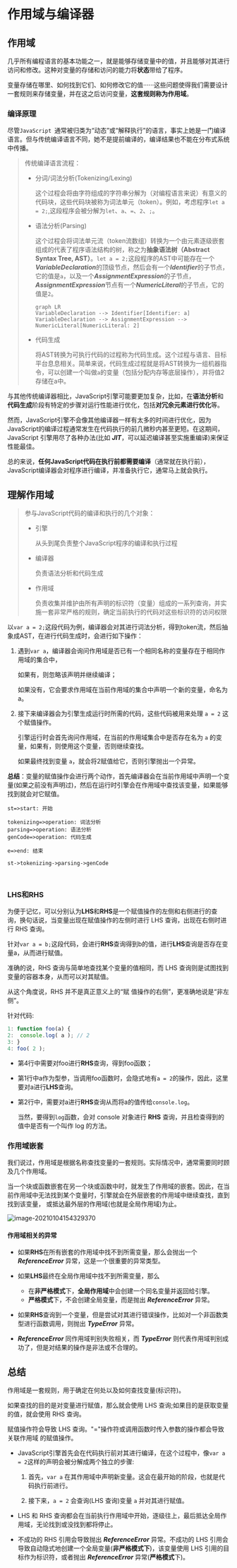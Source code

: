 # 作用域与编译器

## 作用域

几乎所有编程语言的基本功能之一，就是能够存储变量中的值，并且能够对其进行访问和修改。这种对变量的存储和访问的能力将**状态**带给了程序。

变量存储在哪里、如何找到它们、如何修改它的值······这些问题使得我们需要设计一套规则来存储变量，并在这之后访问变量，**这套规则称为作用域**。

### 编译原理

尽管```JavaScript ```通常被归类为“动态”或“解释执行”的语言，事实上她是一门编译语言。但与传统编译语言不同，她不是提前编译的，编译结果也不能在分布式系统中传播。

> 传统编译语言流程：
>
> * 分词/词法分析(Tokenizing/Lexing)
>
>   这个过程会将由字符组成的字符串分解为（对编程语言来说）有意义的代码块，这些代码块被称为词法单元（token）。例如，考虑程序```let a = 2;```,这段程序会被分解为```let```、```a```、```=```、```2```、```;```。
>
> * 语法分析(Parsing)
>
>   这个过程会将词法单元流（token流数组）转换为一个由元素逐级嵌套组成的代表了程序语法结构的树，称之为**抽象语法树（Abstract Syntax Tree, AST）**。```let a = 2;```这段程序的AST中可能存在一个***VariableDeclaration***的顶级节点，然后会有一个***Identifier***的子节点，它的值是```a```，以及一个***AssignmentExpression***的子节点，***AssignmentExpression***节点有一个***NumericLiteral***的子节点，它的值是```2```。
>
>   ```mermaid
>   graph LR
>   VariableDeclaration --> Identifier[Identifier: a]
>   VariableDeclaration --> AssignmentExpression --> NumericLiteral[NumericLiteral: 2]
>   ```
>
>
>
> * 代码生成
>
>   将AST转换为可执行代码的过程称为代码生成。这个过程与语言、目标平台息息相关。简单来说，代码生成过程就是将AST转换为一组机器指令，可以创建一个叫做```a```的变量（包括分配内存等底层操作），并将值2存储在a中。

与其他传统编译器相比，JavaScript引擎可能要更加复杂，比如，在**语法分析**和**代码生成**阶段有特定的步骤对运行性能进行优化，包括**对冗余元素进行优化**等。

然而，JavaScript引擎不会像其他编译器一样有太多的时间进行优化，因为JavaScript的编译过程通常发生在代码执行的前几微秒内甚至更短。在这期间，JavaScript 引擎用尽了各种办法(比如 ***JIT***，可以延迟编译甚至实施重编译)来保证性能最佳。

总的来说，**任何JavaScript代码在执行前都需要编译**（通常就在执行前），JavaScript编译器会对程序进行编译，并准备执行它，通常马上就会执行。

## 理解作用域

> 参与JavaScript代码的编译和执行的几个对象：
>
> * 引擎
>
>   从头到尾负责整个JavaScript程序的编译和执行过程
>
> * 编译器
>
>   负责语法分析和代码生成
>
> * 作用域
>
>   负责收集并维护由所有声明的标识符（变量）组成的一系列查询，并实施一套非常严格的规则，确定当前执行的代码对这些标识符的访问权限

以```var a = 2;```这段代码为例，编译器会对其进行词法分析，得到token流，然后抽象成AST，在进行代码生成时，会进行如下操作：

1. 遇到```var a```，编译器会询问作用域是否已有一个相同名称的变量存在于相同作用域的集合中，

   如果有，则忽略该声明并继续编译；

   如果没有，它会要求作用域在当前作用域的集合中声明一个新的变量，命名为a。

2. 接下来编译器会为引擎生成运行时所需的代码，这些代码被用来处理 ```a = 2``` 这个赋值操作。

   引擎运行时会首先询问作用域，在当前的作用域集合中是否存在名为 `a` 的变量，如果有，则使用这个变量，否则继续查找。

   如果最终找到变量 `a`，就会将2赋值给它，否则引擎抛出一个异常。

**总结**：变量的赋值操作会进行两个动作，首先编译器会在当前作用域中声明一个变量(如果之前没有声明过)，然后在运行时引擎会在作用域中查找该变量，如果能够找到就会对它赋值。

```flow
st=>start: 开始

tokenizing=>operation: 词法分析
parsing=>operation: 语法分析
genCode=>operation: 代码生成

e=>end: 结束

st->tokenizing->parsing->genCode



```



### LHS和RHS

为便于记忆，可以分别认为**LHS**和**RHS**是一个赋值操作的左侧和右侧进行的查询，换句话说，当变量出现在赋值操作的左侧时进行 LHS 查询，出现在右侧时进行 RHS 查询。

针对```var a = b;```这段代码，会进行**RHS**查询得到b的值，进行**LHS**查询是否存在变量a，从而进行赋值。

准确的说，RHS 查询与简单地查找某个变量的值相同，而 LHS 查询则是试图找到变量的容器本身，从而可以对其赋值。

从这个角度说，RHS 并不是真正意义上的“赋 值操作的右侧”，更准确地说是“非左侧”。

针对代码:

```javascript
1: function foo(a) {
2:  console.log( a ); // 2
3: }
4: foo( 2 );
```

* 第4行中需要对foo进行**RHS**查询，得到foo函数；

* 第1行中a作为型参，当调用foo函数时，会隐式地有```a = 2```的操作，因此，这里要对a进行**LHS**查询。

* 第2行中，需要对a进行**RHS**查询从而将a的值传给```console.log```。

  当然，要得到```log```函数，会对 console 对象进行 **RHS** 查询，并且检查得到的值中是否有一个叫作 log 的方法。

### 作用域嵌套

我们说过，作用域是根据名称查找变量的一套规则。实际情况中，通常需要同时顾及几个作用域。

当一个块或函数嵌套在另一个块或函数中时，就发生了作用域的嵌套。因此，在当前作用域中无法找到某个变量时，引擎就会在外层嵌套的作用域中继续查找，直到找到该变量， 或抵达最外层的作用域(也就是全局作用域)为止。

![image-20210104154329370](https://tva1.sinaimg.cn/large/0081Kckwgy1gmbpi4c04aj30bm06yq31.jpg)

#### 作用域相关的异常

* 如果**RHS**在所有嵌套的作用域中找不到所需变量，那么会抛出一个 ***ReferenceError*** 异常，这是一个很重要的异常类型。

* 如果**LHS**最终在全局作用域中找不到所需变量，那么
  * 在**非严格模式**下，**全局作用域**中会创建一个同名变量并返回给引擎。
  * **严格模式**下，不会创建全局变量，而是抛出 ***ReferenceError*** 异常。
* 如果**RHS**查询到一个变量，但是尝试对其进行错误操作，比如对一个非函数类型进行函数调用，则抛出 ***TypeError*** 异常。
* ***ReferenceError*** 同作用域判别失败相关，而 ***TypeError*** 则代表作用域判别成功了，但是对结果的操作是非法或不合理的。

## 总结

作用域是一套规则，用于确定在何处以及如何查找变量(标识符)。

如果查找的目的是对变量进行赋值，那么就会使用 LHS 查询;如果目的是获取变量的值，就会使用 RHS 查询。

赋值操作符会导致 LHS 查询。"="操作符或调用函数时传入参数的操作都会导致关联作用域 的赋值操作。

* JavaScript引擎首先会在代码执行前对其进行编译，在这个过程中，像```var a = 2```这样的声明会被分解成两个独立的步骤:

  1. 首先，`var a` 在其作用域中声明新变量。这会在最开始的阶段，也就是代码执行前进行。

  2. 接下来，`a = 2` 会查询(LHS 查询)变量 `a` 并对其进行赋值。

* LHS 和 RHS 查询都会在当前执行作用域中开始，逐级往上，最后抵达全局作用域，无论找到或没找到都将停止。

* 不成功的 RHS 引用会导致抛出 ***ReferenceError*** 异常。不成功的 LHS 引用会导致自动隐式地创建一个全局变量(**非严格模式下**)，该变量使用 LHS 引用的目标作为标识符，或者抛出 ***ReferenceError*** 异常(**严格模式**下)。
